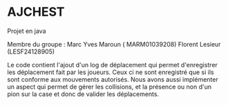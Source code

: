 # AJCHEST
Projet en java


Membre du groupe :  Marc Yves Maroun ( MARM01039208)
                    Florent Lesieur (LESF24128905)
    
   Le code contient l'ajout d'un log de déplacement qui permet d'enregistrer les déplacement fait par les joueurs. Ceux ci ne sont enregistré que si ils sont conforme aux mouvements autorisés.
Nous avons aussi implémenter un aspect qui permet de gérer les collisions, et la présence ou non d'un pion sur la case et donc de valider les déplacements.
